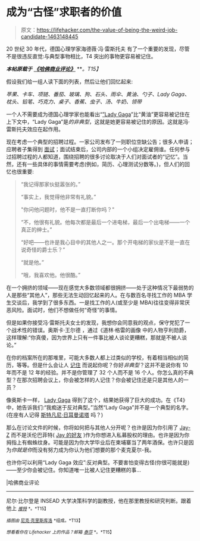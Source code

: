 # 成为“古怪”求职者的价值

> 原文：<https://lifehacker.com/the-value-of-being-the-weird-job-candidate-1463148445>

20 世纪 30 年代，德国心理学家海德薇·冯·雷斯托夫 有了一个重要的发现，尽管不是很违反直觉:与典型事物相比，T4 突出的事物更容易被记住。



***本帖原载于*** [***《哈佛商业评论》***](http://blogs.hbr.org/2013/11/the-value-of-being-the-weird-job-candidate/) ***。*T15】**

假设我们给一组人读下面的列表，然后让他们回忆起来:

*苹果、卡车、项链、番茄、玻璃、狗、石头、雨伞、黄油、勺子、Lady Gaga、枕头、铅笔、巧克力、桌子、香蕉、虫子、汤、牛奶、领带*

一个人不需要成为德国心理学家也能看出“[”Lady Gaga](http://www.youtube.com/watch?v=DzS0fLhL2Wc)”比“黄油”更容易被记住在上下文中，“Lady Gaga”是*的非典型*，这就是她更容易被记住的原因。这就是冯·雷斯托夫效应在起作用。

现在考虑一个典型的招聘过程。一家公司发布了一则职位空缺公告；很多人申请；应聘者子集得到 [面试](https://lifehacker.com/top-10-tips-for-acing-your-next-job-interview-5975338)；面试结束后，公司内部的一个小组决定雇佣谁。任何参与过招聘过程的人都知道，围绕招聘的很多讨论取决于人们对面试者的“记忆”。当然，还有一些具体的事情需要考虑(例如，简历、心理测试分数等。)，但人们的回忆也很重要:

> “我记得那家伙挺嚣张的。”
> 
> “事实上，我觉得他非常有礼貌。”
> 
> "你问他问题时，他不是一直打断你吗？"
> 
> “不，他很有礼貌。他每次都是最后一个进电梯，最后一个出电梯——一个真正的绅士。”
> 
> “好吧——也许是我心目中的其他人之一。那个开电梯的家伙是不是一直在说奇怪的爵士乐？”
> 
> “就是他。”
> 
> “哦，我喜欢他。他很酷。”

在一个拥挤的领域——现在感觉大多数领域都很拥挤——处于这种情况下最弱势的人是那些“其他人”，那些无法生动回忆起来的人。在与数百名寻找工作的 MBA 学生交谈后，我学到了很多东西。一是找工作的人(或至少是 MBA)往往变得非常厌恶风险。面试时，他们不想做任何“奇怪”的事情。

但是如果你接受冯·雷斯托夫女士的发现，我想你会同意我的观点，保守党犯了一个战术性的错误。奥斯卡·王尔德 ，通过《道林·格雷的画像 中的人物亨利勋爵，这样理解:“你真傻，因为世界上只有一件事比被人谈论更糟糕，那就是不被人谈论。”

在你的档案所在的那堆里，可能大多数人都上过类似的学校，有着相当相似的简历，等等。但是什么会让人 [记住](https://lifehacker.com/stand-out-from-other-job-applicants-by-bringing-more-th-5993471) 而说起你呢？你好*非典型*？这并不是说你有 10 年而不是 12 年的经验。并不是你管理了 32 个人而不是 16 个人。你怎么真的不典型？在那次招聘会议上，你会被怎样的人记住？你会被记住还是只是其他人的一员？

像奥斯卡一样， [Lady Gaga](http://en.wikipedia.org/wiki/Lady_Gaga) 得到了这个，结果她获得了巨大的成功。在《T4》中，她告诉我们:“我痴迷于反对典型。”当然“Lady Gaga”并不是一个典型的名字。(在座有人记得 [斯特凡尼·日耳曼诺塔](http://www.last.fm/music/Stefani+Germanotta+Band) 吗？)

那么在讨论文件的时候，你将如何把与其他人分开呢？也许是因为你引用了 [Jay-Z](http://en.wikipedia.org/wiki/Jay-Z) 而不是沃伦巴菲特( [Jay 的好友](http://www.youtube.com/watch?v=NizR0KXjhhM) )作为你想进入私募股权的理由。也许是因为你拇指上有蜘蛛纹身。可能是因为你大学毕业后在柬埔寨当了两年酒保。也许只是因为*你就是你*而没有努力成为你认为他们想要的那个麦克夏尔-我。

也许你可以利用“Lady Gaga 效应”:反对典型。不要害怕变得古怪(你很可能就是)——至少你会被记住。你知道唯一比被人记住更糟糕的事…

|哈佛商业评论

* * *

尼尔·比尔登是 INSEAD 大学决策科学的副教授，他在那里教授和研究判断。跟着他上 [<small>*推特*</small>](https://twitter.com/neilbearden) <small>*。*T15】</small>

<small>*插图由*</small> [<small>尼克·克里斯库洛</small>](http://roboheart.com) <small>*组成。*T13】</small>

<small>*想看看你在 Lifehacker 上的作品？邮箱*</small> [<small>*泰莎*</small>](https://mail.google.com/mail/?view=cm&fs=1&tf=1&to=tessa@lifehacker.com) <small>*。*T15】</small>
